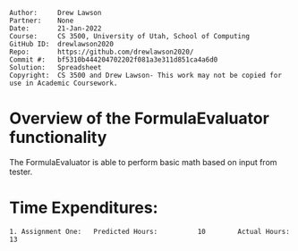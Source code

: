 ```
Author:     Drew Lawson
Partner:    None
Date:       21-Jan-2022
Course:     CS 3500, University of Utah, School of Computing
GitHub ID:  drewlawson2020
Repo:       https://github.com/drewlawson2020/
Commit #:   bf5310b444204702202f081a3e311d851ca4a6d0
Solution:   Spreadsheet
Copyright:  CS 3500 and Drew Lawson- This work may not be copied for use in Academic Coursework.
```

# Overview of the FormulaEvaluator functionality

The FormulaEvaluator is able to perform basic math based on input from tester.

# Time Expenditures:

    1. Assignment One:   Predicted Hours:          10        Actual Hours:       13
